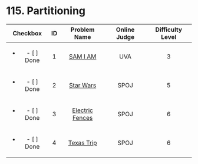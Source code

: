 # 115. Partitioning


| Checkbox | ID | Problem Name|Online Judge|Difficulty Level|
|:---:|:---:|:---:|:---:|:---:|
|<ul><li>- [ ] Done</li></ul>|1|[SAM I AM](https://uva.onlinejudge.org/index.php?option=onlinejudge&page=show_problem&problem=2414)|UVA|3|
|<ul><li>- [ ] Done</li></ul>|2|[Star Wars](http://www.spoj.com/problems/GCJ08C/)|SPOJ|5|
|<ul><li>- [ ] Done</li></ul>|3|[Electric Fences](http://www.spoj.com/problems/FENCE3/)|SPOJ|6|
|<ul><li>- [ ] Done</li></ul>|4|[Texas Trip](http://www.spoj.com/problems/WLOO0707/)|SPOJ|6|
